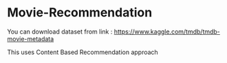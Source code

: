 # Movie-Recommendation
You can download dataset from link :
https://www.kaggle.com/tmdb/tmdb-movie-metadata

This uses Content Based Recommendation approach
